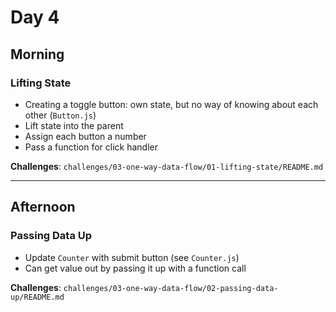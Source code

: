 # Day 4

## Morning

### Lifting State

- Creating a toggle button: own state, but no way of knowing about each other (`Button.js`)
- Lift state into the parent
- Assign each button a number
- Pass a function for click handler


**Challenges**: `challenges/03-one-way-data-flow/01-lifting-state/README.md`

---

## Afternoon

### Passing Data Up

- Update `Counter` with submit button (see `Counter.js`)
- Can get value out by passing it up with a function call


**Challenges**: `challenges/03-one-way-data-flow/02-passing-data-up/README.md`
